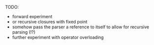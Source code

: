 TODO:
- forward experiment
- or recursive closures with fixed point
- somehow pass the parser a reference to itself to allow for recursive parsing (!?)
- further experiment with operator overloading

